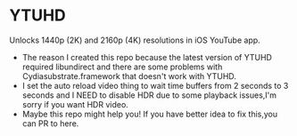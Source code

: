 # YTUHD

Unlocks 1440p (2K) and 2160p (4K) resolutions in iOS YouTube app.
- The reason I created this repo because the latest version of YTUHD required libundirect and there are some problems with Cydiasubstrate.framework that doesn't work with YTUHD.
- I set the auto reload video thing to wait time buffers from 2 seconds to 3 seconds and I NEED to disable HDR due to some playback issues,I'm sorry if you want HDR video.
- Maybe this repo might help you! If you have better idea to fix this,you can PR to here.
